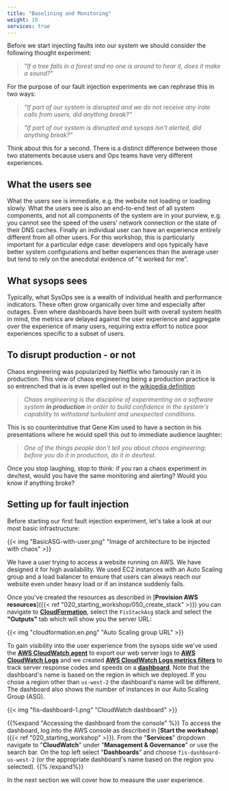 ```yaml
---
title: "Baselining and Monitoring"
weight: 10
services: true
---
```


Before we start injecting faults into our system we should consider the following thought experiment:

> _"If a tree falls in a forest and no one is around to hear it, does it make a sound?"_
 
For the purpose of our fault injection experiments we can rephrase this in two ways:

> _"If part of our system is disrupted and we do not receive any irate calls from users, did anything break?"_

> _"If part of our system is disrupted and sysops isn't alerted, did anything break?"_

Think about this for a second. There is a distinct difference between those two statements because users and Ops teams have very different experiences.

## What the users see

What the users see is immediate, e.g. the website not loading or loading slowly. What the users see is also an end-to-end test of all system components, and not all components of the system are in your purview, e.g. you cannot see the speed of the users' network connection or the state of their DNS caches. Finally an individual user can have an experience entirely different from all other users. For this workshop, this is particularly important for a particular edge case: developers and ops typically have better system configurations and better experiences than the average user but tend to rely on the anecdotal evidence of "it worked for me".

## What sysops sees

Typically, what SysOps see is a wealth of individual health and performance indicators. These often grow organically over time and especially after outages. Even where dashboards have been built with overall system health in mind, the metrics are delayed against the user experience and aggregate over the experience of many users, requiring extra effort to notice poor experiences specific to a subset of users.

## To disrupt production - or not 

Chaos engineering was popularized by Netflix who famously ran it in production. This view of chaos engineering being a production practice is so entrenched that is is even spelled out in the [wikipedia definition](https://en.wikipedia.org/wiki/Chaos_engineering)

> _Chaos engineering is the discipline of experimenting on a software system **in production** in order to build confidence in the system's capability to withstand turbulent and unexpected conditions._

This is so counterintutive that Gene Kim used to have a section in his presentations where he would spell this out to immediate audience laughter:

> _One of the things people don't tell you about chaos engineering: before you do it in production, do it in dev/test._

Once you stop laughing, stop to think: if _you_ ran a chaos experiment in dev/test, would you have the same monitoring and alerting? Would you know if anything broke?

## Setting up for fault injection

Before starting our first fault injection experiment, let's take a look at our most basic infrastructure:

{{< img "BasicASG-with-user.png" "Image of architecture to be injected with chaos" >}}

We have a user trying to access a website running on AWS. We have designed it for high availability. We used EC2 instances with an Auto Scaling group and a load balancer to ensure that users can always reach our website even under heavy load or if an instance suddenly fails.

Once you've created the resources as described in [**Provision AWS resources**]({{< ref "020_starting_workshop/050_create_stack" >}}) you can navigate to [**CloudFormation**](https://console.aws.amazon.com/cloudformation/home), select the `FisStackAsg` stack and select the **"Outputs"** tab which will show you the server URL:

{{< img "cloudformation.en.png" "Auto Scaling group URL" >}}

To gain visibility into the user experience from the sysops side we've used the [**AWS CloudWatch agent**](https://docs.aws.amazon.com/AmazonCloudWatch/latest/logs/UseCloudWatchUnifiedAgent.html) to export our web server logs to [**AWS CloudWatch Logs**](https://console.aws.amazon.com/cloudwatch/home?#logsV2:log-groups/log-group/$252Ffis-workshop$252Fasg-access-log) and we created [**AWS CloudWatch Logs metrics filters**](https://docs.aws.amazon.com/AmazonCloudWatch/latest/logs/MonitoringLogData.html) to track server response codes and speeds on a [**dashboard**](https://console.aws.amazon.com/cloudwatch/home?#dashboards:name=FisDashboard-us-west-2). Note that the dashboard's name is based on the region in which we deployed. If you chose a region other than `us-west-2` the dashboard's name will be different. The dashboard also shows the number of instances in our Auto Scaling Group (ASG).

{{< img "fis-dashboard-1.png" "CloudWatch dashboard" >}}

{{%expand "Accessing the dashboard from the console" %}}
To access the dashboard, log into the AWS console as described in [**Start the workshop**]({{< ref "020_starting_workshop" >}}). From the "**Services**" dropdown navigate to "**CloudWatch**" under "**Management & Governance**" or use the search bar. On the top left select "**Dashboards**" and choose `fis-dashboard-us-west-2` (or the appropriate dashboard's name based on the region you selected).
{{% /expand%}}

In the next section we will cover how to measure the user experience. 
